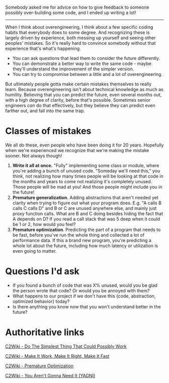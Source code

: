Somebody asked me for advice on how to give feedback to someone possibly over-building some code, and I ended up writing a lot!

----

When I think about overengineering, I think about a few specific coding habits that everybody does to some degree. And recognizing these is largely driven by experience, both messing up yourself and seeing other peoples' mistakes. So it's really hard to convince somebody without that experience that's what's happening.

- You can ask questions that lead them to consider the future differently.
- You can demonstrate a better way to write the same code - maybe they'll understand the improvement of the simpler version.
- You can try to compromise between a little and a lot of overengineering.

But ultimately people gotta make certain mistakes themselves to really learn. Because overengineering isn't about technical knowledge as much as humility. Believing that you can predict the future, even several months out, with a high degree of clarity, before that's possible. Sometimes senior engineers _can_ do that effectively, but they believe they can predict even farther out, and fall into the same trap.

# Classes of mistakes

We all do these, even people who have been doing it for 20 years. Hopefully when we're experienced we recognize that we're making the mistake sooner. Not always though!

1. **Write it all at once.** "Fully" implementing some class or module, where you're adding a bunch of unused code. "Someday we'll need this," you think, not realizing how many times people will be looking at that code in the months and years to come not realizing it's completely unused. Those people will be mad at you! And those people might include you in the future!
2. **Premature generalization.** Adding abstractions that aren't needed yet clarity when trying to figure out what your program does. E.g. "A calls B calls C calls D" and B or C are unused anywhere else, and mainly just proxy function calls. What are B and C doing besides hiding the fact that A depends on D? If you read a call stack that was 5 deep when it could be 1 or 2, how would you feel?
3. **Premature optimization**. Predicting the part of a program that needs to be fast, before you've run the whole thing and collected a lot of performance data. If this a brand new program, you're predicting a whole lot about the future, including how much latency or utilization is even going to matter.

# Questions I'd ask

- If you found a bunch of code that was X% unused, would you be glad the person wrote that code? Or would you be annoyed with them?
- What happens to our project if we don't have this {code, abstraction, optimized behavior} today?
- Is there anything you know now that you won't understand better in the future?

# Authoritative links

[C2Wiki - Do The Simplest Thing That Could Possibly Work](https://wiki.c2.com/?DoTheSimplestThingThatCouldPossiblyWork)

[C2Wiki - Make It Work, Make It Right, Make It Fast](https://wiki.c2.com/?MakeItWorkMakeItRightMakeItFast)

[C2Wiki - Premature Optimization](https://wiki.c2.com/?PrematureOptimization)

[C2Wiki - You Aren't Gonna Need It (YAGNI)](https://wiki.c2.com/?YouArentGonnaNeedIt)
